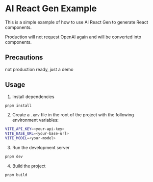 # AI React Gen Example

This is a simple example of how to use AI React Gen to generate React components.

Production will not request OpenAI again and will be converted into components.


## Precautions

not production ready, just a demo

## Usage

1. Install dependencies

```bash
pnpm install
```

2. Create a `.env` file in the root of the project with the following environment variables:

```bash
VITE_API_KEY=<your-api-key>
VITE_BASE_URL=<your-base-url>
VITE_MODEL=<your-model>
```

3. Run the development server

```bash
pnpm dev
```

4. Build the project

```bash
pnpm build
```

